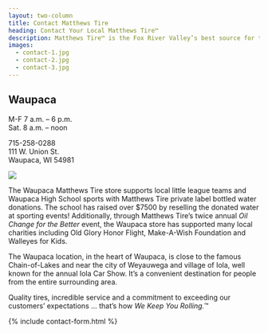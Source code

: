 ```yaml
---
layout: two-column
title: Contact Matthews Tire
heading: Contact Your Local Matthews Tire™
description: Matthews Tire™ is the Fox River Valley’s best source for tires and auto service. Customers in Green Bay, Appleton, Fond du Lac and Waupaca trust Matthews Tire.
images:
  - contact-1.jpg
  - contact-2.jpg
  - contact-3.jpg
---
```


## Waupaca

M-F 7 a.m. – 6 p.m. <br>
Sat. 8 a.m. – noon

715-258-0288 <br>
111 W. Union St. <br>
Waupaca, WI 54981

<img src="https://maps.googleapis.com/maps/api/staticmap?center=44.356889,-89.0878557&zoom=13&size=710x350&maptype=roadmap
&markers=color:blue%7C44.356889,-89.0878557&markers=size:tiny
&key=AIzaSyBOKn5Ays6ldfi-y4UE6a3o_i0ZPs8uRNc">

The Waupaca Matthews Tire store supports local little league teams and Waupaca High School sports with Matthews Tire private label bottled water donations. The school has raised over $7500 by reselling the donated water at sporting events! Additionally, through Matthews Tire’s twice annual *Oil Change for the Better* event, the Waupaca store has supported many local charities including Old Glory Honor Flight, Make-A-Wish Foundation and Walleyes for Kids.

The Waupaca location, in the heart of Waupaca, is close to the famous Chain-of-Lakes and near the city of Weyauwega and village of Iola, well known for the annual Iola Car Show. It’s a convenient destination for people from the entire surrounding area.


Quality tires, incredible service and a commitment to exceeding our customers’ expectations … that’s how *We Keep You Rolling.*™

{% include contact-form.html %}